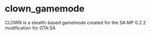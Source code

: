 # clown_gamemode
CLOWN is a stealth-based gamemode created for the SA:MP 0.2.2 modification for GTA:SA

